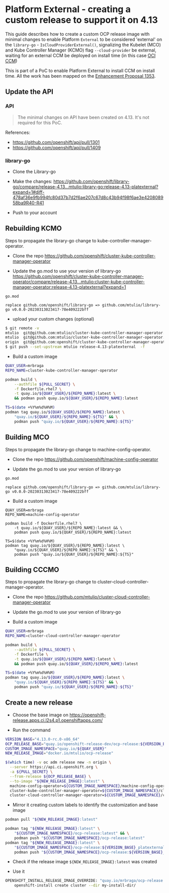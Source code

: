 # Platform External - creating a custom release to support it on 4.13

This guide describes how to create a custom OCP release image with minimal changes to enable Platform `External` to be considered 'external' on the `library-go` - `IsCloudProviderExternal()`, signalizing the Kubelet (MCO) and Kube Controller Manager (KCMO) flag `--cloud-provider` be external, waiting for an external CCM be deployed on install time (in this case [OCI CCM](https://github.com/oracle/oci-cloud-controller-manager))

This is part of a PoC to enable Platform External to install CCM on install time. All the work has been mapped on the [Enhancement Proposal 1353](https://github.com/openshift/enhancements/pull/1353).

## Update the API

### API

> The minimal changes on API have been created on 4.13. It's not required for this PoC.

References:

- https://github.com/openshift/api/pull/1301
- https://github.com/openshift/api/pull/1409

### library-go

- Clone the Library-go

- Make the changes: https://github.com/openshift/library-go/compare/release-4.13...mtulio:library-go:release-4.13-platexternal?expand=1#diff-478af36e9fb994fc80d37b7d2f6ae207c67d8c43b94f98f6ae3e420808958ba9R40-R41

- Push to your account


## Rebuilding KCMO

Steps to propagate the library-go change to kube-controller-manager-operator.

- Clone the repo https://github.com/openshift/cluster-kube-controller-manager-operator

- Update the go.mod to use your version of library-go https://github.com/openshift/cluster-kube-controller-manager-operator/compare/release-4.13...mtulio:cluster-kube-controller-manager-operator:release-4.13-platexternal?expand=1

`go.mod`
```
replace github.com/openshift/library-go => github.com/mtulio/library-go v0.0.0-20230313023417-78e409222bff
```

- upload your custom changes (optional)

```bash
$ git remote -v
mtulio  git@github.com:mtulio/cluster-kube-controller-manager-operator.git (fetch)
mtulio  git@github.com:mtulio/cluster-kube-controller-manager-operator.git (push)
origin  git@github.com:openshift/cluster-kube-controller-manager-operator.git (fetch)
$ git push --set-upstream mtulio release-4.13-platexternal  -f
```

- Build a custom image


```bash
QUAY_USER=mrbraga
REPO_NAME=cluster-kube-controller-manager-operator

podman build \
    --authfile ${PULL_SECRET} \
    -f Dockerfile.rhel7 \
    -t quay.io/${QUAY_USER}/${REPO_NAME}:latest \
    && podman push quay.io/${QUAY_USER}/${REPO_NAME}:latest

TS=$(date +%Y%m%d%H%M)
podman tag quay.io/${QUAY_USER}/${REPO_NAME}:latest \
    "quay.io/${QUAY_USER}/${REPO_NAME}:${TS}" && \
    podman push "quay.io/${QUAY_USER}/${REPO_NAME}:${TS}"
```

## Building MCO

Steps to propagate the library-go change to machine-config-operator.

- Clone the repo https://github.com/openshift/machine-config-operator

- Update the go.mod to use your version of library-go

`go.mod`
```
replace github.com/openshift/library-go => github.com/mtulio/library-go v0.0.0-20230313023417-78e409222bff
```

- Build a custom image

```shell
QUAY_USER=mrbraga
REPO_NAME=machine-config-operator

podman build -f Dockerfile.rhel7 \
    -t quay.io/${QUAY_USER}/${REPO_NAME}:latest && \
    podman push quay.io/${QUAY_USER}/${REPO_NAME}:latest

TS=$(date +%Y%m%d%H%M)
podman tag quay.io/${QUAY_USER}/${REPO_NAME}:latest \
    "quay.io/${QUAY_USER}/${REPO_NAME}:${TS}" && \
    podman push "quay.io/${QUAY_USER}/${REPO_NAME}:${TS}"
```

## Building CCCMO

Steps to propagate the library-go change to cluster-cloud-controller-manager-operator.

- Clone the repo https://github.com/mtulio/cluster-cloud-controller-manager-operator

- Update the go.mod to use your version of library-go

- Build a custom image

```bash
QUAY_USER=mrbraga
REPO_NAME=cluster-cloud-controller-manager-operator

podman build \
    --authfile ${PULL_SECRET} \
    -f Dockerfile \
    -t quay.io/${QUAY_USER}/${REPO_NAME}:latest \
    && podman push quay.io/${QUAY_USER}/${REPO_NAME}:latest

TS=$(date +%Y%m%d%H%M)
podman tag quay.io/${QUAY_USER}/${REPO_NAME}:latest \
    "quay.io/${QUAY_USER}/${REPO_NAME}:${TS}" && \
    podman push "quay.io/${QUAY_USER}/${REPO_NAME}:${TS}"
```

## Create a new release

- Choose the base image on https://openshift-release.apps.ci.l2s4.p1.openshiftapps.com/

- Run the command

```bash
VERSION_BASE="4.13.0-rc.0-x86_64"
OCP_RELEASE_BASE="quay.io/openshift-release-dev/ocp-release:${VERSION_BASE}"
CUSTOM_IMAGE_NAMESPACE="quay.io/${QUAY_USER}"
NEW_RELEASE_IMAGE="docker.io/mtulio/ocp-release"

$(which time) -v oc adm release new -n origin \
  --server https://api.ci.openshift.org \
  -a ${PULL_SECRET} \
  --from-release ${OCP_RELEASE_BASE} \
  --to-image "${NEW_RELEASE_IMAGE}:latest" \
  machine-config-operator=${CUSTOM_IMAGE_NAMESPACE}/machine-config-operator:latest \
  cluster-kube-controller-manager-operator=${CUSTOM_IMAGE_NAMESPACE}/cluster-kube-controller-manager-operator:latest \
  cluster-cloud-controller-manager-operator=${CUSTOM_IMAGE_NAMESPACE}/cluster-cloud-controller-manager-operator:latest
```

- Mirror it creating custom labels to identify the customization and base image

```bash
podman pull "${NEW_RELEASE_IMAGE}:latest"

podman tag "${NEW_RELEASE_IMAGE}:latest" \
    "${CUSTOM_IMAGE_NAMESPACE}/ocp-release:latest" && \
    podman push "${CUSTOM_IMAGE_NAMESPACE}/ocp-release:latest"
podman tag "${NEW_RELEASE_IMAGE}:latest" \
    "${CUSTOM_IMAGE_NAMESPACE}/ocp-release:${VERSION_BASE}_platexternal-kcmo-mco-3cmo" && \
    podman push "${CUSTOM_IMAGE_NAMESPACE}/ocp-release:${VERSION_BASE}_platexternal-kcmo-mco-3cmo"
```

- Check if the release image `${NEW_RELEASE_IMAGE}:latest` was created

- Use it

```bash
OPENSHIFT_INSTALL_RELEASE_IMAGE_OVERRIDE: "quay.io/mrbraga/ocp-release:4.13.0-rc.0-x86_64_platexternal-kcmo-mco-3cmo" \
    openshift-install create cluster --dir my-install-dir/
```